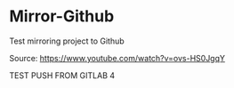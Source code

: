 # Mirror-Github

Test mirroring project to Github

Source:
https://www.youtube.com/watch?v=ovs-HS0JgqY


TEST PUSH FROM GITLAB 4
